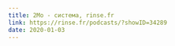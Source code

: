 ```yaml
---
title: 2Mo - система, rinse.fr
link: https://rinse.fr/podcasts/?showID=34289
date: 2020-01-03
---
```

